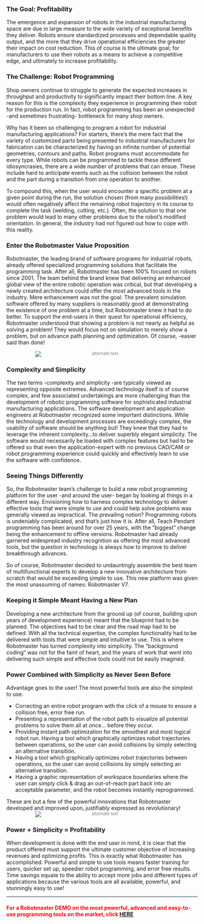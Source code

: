### The Goal: Profitability
The emergence and expansion of robots in the industrial manufacturing space are due in large measure to the wide variety of exceptional benefits they deliver. Robots ensure standardized processes and dependable quality output, and the more that they drive operational efficiencies the greater their impact on cost reduction. This of course is the ultimate goal; for manufacturers to use their robots as a means to achieve a competitive edge, and ultimately to increase profitability. 

### The Challenge: Robot Programming
Shop owners continue to struggle to generate the expected increases in throughput and productivity to significantly impact their bottom line. A key reason for this is the complexity they experience in programming their robot for the production run. In fact, robot programming has been an unexpected -and sometimes frustrating- bottleneck for many shop owners.

Why has it been so challenging to program a robot for industrial manufacturing applications? For starters, there’s the mere fact that the variety of customized parts being presented to industrial manufacturers for fabrication can be characterized by having an infinite number of potential geometries, contours and paths. Robot programs must accommodate for every type. While robots can be programmed to tackle these different idiosyncrasies, there are a wide number of problems that can ensue. These include hard to anticipate events such as the collision between the robot and the part during a transition from one operation to another. 

To compound this, when the user would encounter a specific problem at a given point during the run, the solution chosen (from many possibilities!) would often negatively affect the remaining robot trajectory in its course to complete the task (welding, cutting, etc.). Often, the solution to that one problem would lead to many other problems due to the robot’s modified orientation. In general, the industry had not figured out how to cope with this reality. 

### Enter the Robotmaster Value Proposition
Robotmaster, the leading brand of software programs for industrial robots, already offered specialized programming solutions that facilitate the programming task. After all, Robotmaster has been 100% focused on robots since 2001. The team behind the brand knew that delivering an enhanced global view of the entire robotic operation was critical, but that developing a newly created architecture could offer the most advanced tools in the industry. Mere enhancement was not the goal. The prevalent simulation software offered by many suppliers is reasonably good at demonstrating the existence of one problem at a time, but Robotmaster knew it had to do better. To support the end-users in their quest for operational efficiency, Robotmaster understood that showing a problem is not nearly as helpful as solving a problem! They would focus not on simulation to merely show a problem, but on advance path planning and optimization. Of course, -easier said than done!

<div style="font-size:80%; text-align: center; float:center;margin-bottom: 1em;color:grey;"><img src="/img/blog/optimization.jpg" alt="alternate text" style="max-width:70%; display: block;margin-bottom: 0.2em; margin-left: auto; margin-right: auto;"></div>

### Complexity and Simplicity
The two terms -complexity and simplicity -are typically viewed as representing opposite extremes. Advanced technology itself is of course complex, and few associated undertakings are more challenging than the development of robotic programming software for sophisticated industrial manufacturing applications. The software development and application engineers at Robotmaster recognized some important distinctions. While the technology and development processes are exceedingly complex, the usability of software should be anything but! They knew that they had to leverage the inherent complexity…to deliver superbly elegant simplicity. The software would necessarily be loaded with complex features but had to be offered so that even the application-expert with no previous CAD/CAM or robot programming experience could quickly and effectively learn to use the software with confidence. 

### Seeing Things Differently
So, the Robotmaster team’s challenge to build a new robot programming platform for the user -and around the user- began by looking at things in a different way. Envisioning how to harness complex technology to deliver effective tools that were simple to use and could help solve problems was generally viewed as impractical. The prevailing notion? Programming robots is undeniably complicated, and that’s just how it is. After all, Teach Pendant programming has been around for over 25 years, with the “biggest” change being the enhancement to offline versions. Robotmaster had already garnered widespread industry recognition as offering the most advanced tools, but the question in technology is always how to improve to deliver breakthrough advances.

So of course, Robotmaster decided to undauntingly assemble the best team of multifunctional experts to develop a new innovative architecture from scratch that would be exceeding simple to use. This new platform was given the most unassuming of names: Robotmaster V7.

### Keeping it Simple Meant Having a New Plan
Developing a new architecture from the ground up (of course, building upon years of development experience) meant that the blueprint had to be planned. The objectives had to be clear and the road map had to be defined. With all the technical expertise, the complex functionality had to be delivered with tools that were simple and intuitive to use. This is where Robotmaster has turned complexity into simplicity. The “background coding” was not for the faint of heart, and the years of work that went into delivering such simple and effective tools could not be easily imagined. 

### Power Combined with Simplicity as Never Seen Before
Advantage goes to the user! The most powerful tools are also the simplest to use.
<ul>
  <li>Correcting an entire robot program with the click of a mouse to ensure a collision free, error free run.</li>
  <li>Presenting a representation of the robot path to visualize all potential problems to solve them all at once… before they occur.</li>
  <li>Providing instant path optimization for the smoothest and most logical robot run. Having a tool which graphically optimizes robot trajectories between operations, so the user can avoid collisions by simply selecting an alternative transition.</li>
  <li>Having a tool which graphically optimizes robot trajectories between operations, so the user can avoid collisions by simply selecting an alternative transition.</li>
  <li>Having a graphic representation of workspace boundaries where the user can simply click & drag an out-of-reach part back into an acceptable parameter, and the robot becomes instantly reprogrammed. </li>
</ul>
These are but a few of the powerful innovations that Robotmaster developed and improved upon, justifiably expressed as revolutionary!
</br>
<div style="font-size:80%; text-align: center; float:center;margin-bottom: 1em;color:grey;"><img src="/img/blog/v7-article-1.jpg" alt="alternate text" style="max-width:70%; display: block;margin-bottom: 0.2em; margin-left: auto; margin-right: auto;"></div>

### Power + Simplicity = Profitability
When development is done with the end user in mind, it is clear that the product offered must support the ultimate customer objective of increasing revenues and optimizing profits. This is exactly what Robotmaster has accomplished. Powerful and simple to use tools means faster training for users, quicker set up, speedier robot programming, and error free results. Time savings equate to the ability to accept more jobs and different types of applications because the various tools are all available, powerful, and stunningly easy to use!

<hr>

#### <font color="red">For a Robotmaster DEMO on the most powerful, advanced and easy-to-use programming tools on the market, click</font> [HERE](https://www.robotmaster.com/en/contact/live-demo-request "Title")
